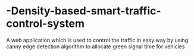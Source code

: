 # -Density-based-smart-traffic-control-system
A web application which is used to control the traffic  in easy way by using canny edge detection algorithm to  allocate green signal time for vehicles
